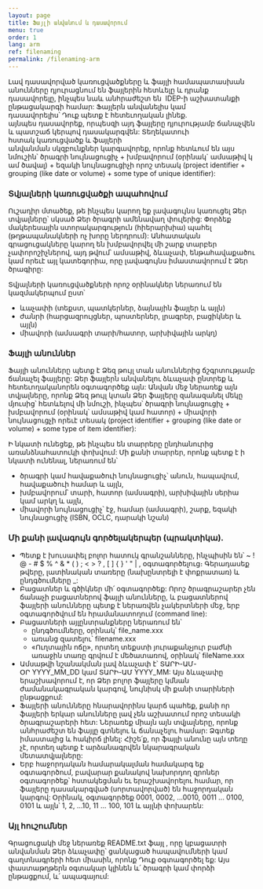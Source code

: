 ```yaml
---
layout: page
title: Ֆայլի անվանում և դասավորում
menu: true
order: 1
lang: arm
ref: filenaming
permalink: /filenaming-arm
---
```


Լավ դասավորված կառուցվածքները և ֆայլի համապատասխան անունները դյուրացնում են ֆայլերին հետևելը և դրանք դասավորելը, ինչպես նաև անհրաժեշտ են  IDEP-ի աշխատանքի ընթացակարգի համար: Ֆայլերն անվանելիս կամ դասավորելիս՝ Դուք պետք է հետեւողական լինեք. այնպես դասավորեք, որպեսզի այդ ֆայլերը դյուրությամբ ճանաչվեն և պատշաճ կերպով դասակարգվեն: Տեղեկատուի հստակ կառուցվածք և ֆայլերի անվանման սկզբունքներ կարգավորեք, որոնք հետևում են այս նմուշին՝ ծրագրի նույնացուցիչ + խմբավորում (օրինակ` ամսաթիվ կամ ծավալ) + եզակի նույնացուցիչի որոշ տեսակ (project identifier + grouping (like date or volume) + some type of unique identifier): 

### Տվյալների կառուցվածքի ապահովում

Ուշադիր մտածեք, թե ինչպես կարող եք լավագույնս կառուցել Ձեր տվյալները՝ սկսած Ձեր ծրագրի ամենավաղ փուլերից: Փորձեք մակերեսային ստորակարգություն (հիերարխիա) պահել (թղթապանակների ոչ խորը ներդրում): Անհատական գրացուցակները կարող են խմբավորվել մի շարք տարբեր չափորոշիչներով, այդ թվում՝ ամսաթիվ, ձևաչափ, ենթահավաքածու կամ որեւէ այլ կատեգորիա, որը լավագույնս իմաստավորում է Ձեր ծրագիրը:

Տվյալների կառուցվածքների որոշ օրինակներ ներառում են կազմակերպում ըստ՝

* ևաչափի (տեքստ, պատկերներ, ձայնային ֆայլեր և այլն)
* ժանրի (հարցազրույցներ, պոստերներ, լրագրեր, բացիկներ և այլն)
* միավորի (ամսագրի տարի/հատոր, արխիվային արկղ)

### Ֆայլի անուններ

Ֆայլի անունները պետք է Ձեզ թույլ տան անուններից ճշգրտությամբ ճանաչել ֆայլերը: Ձեր ֆայլերն անվանելու ձևաչափ ընտրեք և հետեւողականորեն օգտագործեք այն: Անվան մեջ ներառեք այն տվյալները, որոնք Ձեզ թույլ կտան Ձեր ֆայլերը զանազանել մեկը մյուսից՝ հետևելով մի նմուշի, ինչպես՝ ծրագրի նույնացուցիչ + խմբավորում (օրինակ՝ ամսաթիվ կամ հատոր) + միավորի նույնացուցչի որեւէ տեսակ (project identifier + grouping (like date or volume) + some type of item identifier):

Ի նկատի ունեցեք, թե ինչպես են տարրերը ընդհանուրից առանձնահատուկի փոխվում: Մի քանի տարրեր, որոնք պետք է ի նկատի ունենալ, ներառում են՝

* ծրագրի կամ հավաքածուի նույնացուցիչ՝ անուն, հապավում, հավաքածուի համար և այլն,
* խմբավորում՝ տարի, հատոր (ամսագրի), արխիվային սերիա կամ արկղ և այլն,
* միավորի նույնացուցիչ՝ էջ, համար (ամսագրի), շարք, եզակի նույնացուցիչ (ISBN, OCLC, դարակի նշան)

### Մի քանի լավագույն գործելակերպեր (պրակտիկա).

* Պետք է խուսափել բոլոր հատուկ գրանշանները, ինչպիսին են՝ ~ ! @ - # $ % ^ & * ( ) ; < > ? , [ ] { } ' " | , օգտագործելուց։ Գերադասեք թվերը, լատինական տառերը (նախընտրելի է փոքրատառ) և ընդգծումները _:
* Բացատներ և գծիկներ մի՛ օգտագործեք: Որոշ ծրագրաշարեր չեն ճանաչի բացատներով ֆայլի անունները, և բացատներով ֆայլերի անունները պետք է ներառվեն չակերտների մեջ, երբ օգտագործվում են հրամանատողում (command line):
* Բացատների այլընտրանքները ներառում են՝
    * ընդգծումները, օրինակ՝ file_name.xxx
    * առանց զատելու՝ filename.xxx
    * «Ուղտային ոճը», որտեղ տեքստի յուրաքանչյուր բաժնի առաջին տառը գրվում է մեծատառով, օրինակ՝ fileName.xxx
* Ամսաթվի նշանակման լավ ձևաչափ է՝ ՏԱՐԻ-ԱՄ-ՕՐ YYYY_MM_DD կամ ՏԱՐԻ-ԱՄ YYYY_MM: Այս ձևաչափը երաշխավորում է, որ Ձեր բոլոր ֆայլերը կմնան ժամանակագրական կարգով, նույնիսկ մի քանի տարիների ընթացքում:
* Ֆայլերի անունները հնարավորինս կարճ պահեք, քանի որ ֆայլերի երկար անունները լավ չեն աշխատում որոշ տեսակի ծրագրաշարերի հետ: Ներառեք միայն այն տվյալները, որոնք անհրաժեշտ են ֆայլը գտնելու և ճանաչելու համար: Ձգտեք իմաստալից և հակիրճ լինել: Հիշե՛ք, որ ֆայլի անունը այն տեղը չէ, որտեղ պետք է արձանագրվեն նկարագրական մետատվյալները:
* Երբ հաջորդական համարակալման համակարգ եք օգտագործում, բավարար քանակով նախորդող զրոներ օգտագործեք՝ հստակեցման եւ երաշխավորելու համար, որ ֆայլերը դասակարգված (սորտավորված) են հաջորդական կարգով: Օրինակ, օգտագործեք 0001, 0002, ...0010, 0011 ... 0100, 0101 և այլն՝ 1, 2, ...10, 11 ... 100, 101 և այլնի փոխարեն:

### Այլ հուշումներ

Գրացուցակի մեջ ներառեք README.txt ֆայլ , որը կբացատրի անվանման Ձեր ձևաչափը՝ ցանկացած հապավումների կամ գաղտնագրերի հետ միասին, որոնք Դուք օգտագործել եք: Այս փաստաթղթերն օգտակար կլինեն և՛ ծրագրի կամ փորձի ընթացքում, և՛ ապագայում:
